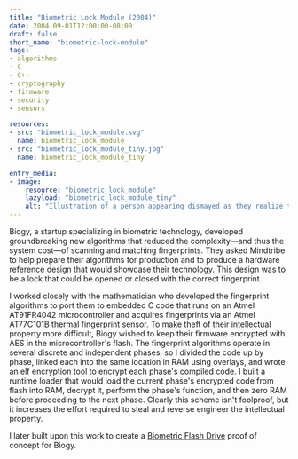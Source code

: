 ```yaml
---
title: "Biometric Lock Module (2004)"
date: 2004-09-01T12:00:00-08:00
draft: false
short_name: "biometric-lock-module"
tags: 
- algorithms
- C
- C++
- cryptography
- firmware
- security
- sensors

resources:
- src: "biometric_lock_module.svg"
  name: biometric_lock_module
- src: "biometric_lock_module_tiny.jpg"
  name: biometric_lock_module_tiny

entry_media:
- image:
    resource: "biometric_lock_module"
    lazyload: "biometric_lock_module_tiny"
    alt: "Illustration of a person appearing dismayed as they realize they have no fingers to scan to open a door that has a biometric lock"
---
```

Biogy, a startup specializing in biometric technology, developed groundbreaking new algorithms that reduced the complexity&mdash;and thus the system cost&mdash;of scanning and matching fingerprints. They asked Mindtribe to help prepare their algorithms for production and to produce a hardware reference design that would showcase their technology. This design was to be a lock that could be opened or closed with the correct fingerprint.

I worked closely with the mathematician who developed the fingerprint algorithms to port them to embedded C code that runs on an Atmel AT91FR4042 microcontroller and acquires fingerprints via an Atmel AT77C101B thermal fingerprint sensor. To make theft of their intellectual property more difficult, Biogy wished to keep their firmware encrypted with AES in the microcontroller's flash. The fingerprint algorithms operate in several discrete and independent phases, so I divided the code up by phase, linked each into the same location in RAM using overlays, and wrote an elf encryption tool to encrypt each phase's compiled code. I built a runtime loader that would load the current phase's encrypted code from flash into RAM, decrypt it, perform the phase's function, and then zero RAM before proceeding to the next phase. Clearly this scheme isn't foolproof, but it increases the effort required to steal and reverse engineer the intellectual property.

I later built upon this work to create a [Biometric Flash Drive](#biometric-flash-drive) proof of concept for Biogy.
